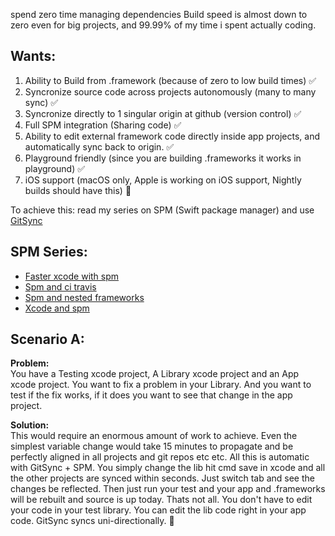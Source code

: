 spend zero time managing dependencies <!--more-->Build speed is almost down to zero even for big projects, and 99.99% of my time i spent actually coding. 


## Wants: 

1. Ability to Build from .framework (because of zero to low build times) ✅
2. Syncronize source code across projects autonomously (many to many sync) ✅
3. Syncronize directly to 1 singular origin at github (version control) ✅
4. Full SPM integration (Sharing code) ✅
5. Ability to edit external framework code directly inside app projects, and automatically sync back to origin. ✅
6. Playground friendly (since you are building .frameworks it works in playground) ✅
7. iOS support  (macOS only, Apple is working on iOS support, Nightly builds should have this) 🚫
  
To achieve this: read my series on SPM (Swift package manager) and use [GitSync](http://www.gitsync.io)   

## SPM Series:  
- [Faster xcode with spm](http://stylekit.org/blog/2017/02/10/Faster-XCode-with-SPM/) 
- [Spm and ci travis](http://stylekit.org/blog/2017/02/07/SPM-and-CI-travis/) 
- [Spm and nested frameworks](http://stylekit.org/blog/2017/02/06/SPM-and-nested-frameworks/)
- [Xcode and spm](http://stylekit.org/blog/2017/02/05/Xcode-and-spm/) 

## Scenario A:

**Problem:**  
You have a Testing xcode project, A Library xcode project and an App xcode project. You want to fix a problem in your Library. And you want to test if the fix works, if it does you want to see that change in the app project. 
  
**Solution:**  
This would require an enormous amount of work to achieve. Even the simplest variable change would take 15 minutes to propagate and be perfectly aligned in all projects and git repos etc etc. All this is automatic with GitSync + SPM. You simply change the lib hit cmd save in xcode and all the other projects are synced within seconds. Just switch tab and see the changes be reflected. Then just run your test and your app and .frameworks will be rebuilt and source is up today. Thats not all. You don't have to edit your code in your test library. You can edit the lib code right in your app code. GitSync syncs uni-directionally. 